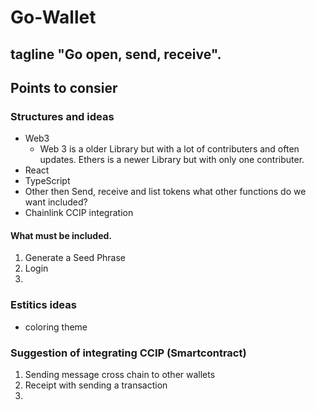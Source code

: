# Go-Wallet

## tagline "Go open, send, receive".

## Points to consier

### Structures and ideas

- Web3
  - Web 3 is a older Library but with a lot of contributers and often updates. Ethers is a newer Library but with only one contributer.
- React
- TypeScript
- Other then Send, receive and list tokens what other functions do we want included?
- Chainlink CCIP integration

#### What must be included.

1. Generate a Seed Phrase
2. Login
3.

### Estitics ideas

- coloring theme

### Suggestion of integrating CCIP (Smartcontract)

1. Sending message cross chain to other wallets
2. Receipt with sending a transaction
3.
